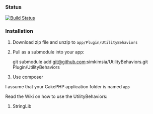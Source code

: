 ### Status
[![Build Status](https://travis-ci.org/simkimsia/UtilityBehaviors.png)](https://travis-ci.org/simkimsia/UtilityBehaviors)

### Installation


1. Download zip file and unzip to `app/Plugin/UtilityBehaviors`
2. Pull as a submodule into your app:

	git submodule add git@github.com:simkimsia/UtilityBehaviors.git Plugin/UtilityBehaviors
3. Use composer

I assume that your CakePHP application folder is named `app`

Read the Wiki on how to use the UtilityBehaviors:

1. StringLib

